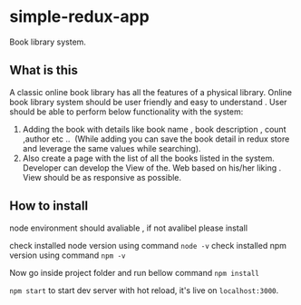 # simple-redux-app
Book library system.

## What is this
A classic online book library has all the features of a physical library. Online book library system should be user friendly
and easy to understand . User should be able to perform below functionality with the system:
1. Adding the book with details like book name , book description , count ,author etc ..  (While adding you can save the
book detail in redux store and leverage the same values while searching).
2. Also create a page with the list of all the books listed in the system.
Developer can develop the View of the. Web based on his/her liking . View should be as responsive as possible.

## How to install

node environment should avaliable , if not avalibel please install

check installed node version using command `node -v` 
check installed npm  version using command `npm -v` 

Now go inside project folder and run bellow command 
`npm install`



`npm start` to start dev server with hot reload, it's live on `localhost:3000`.



